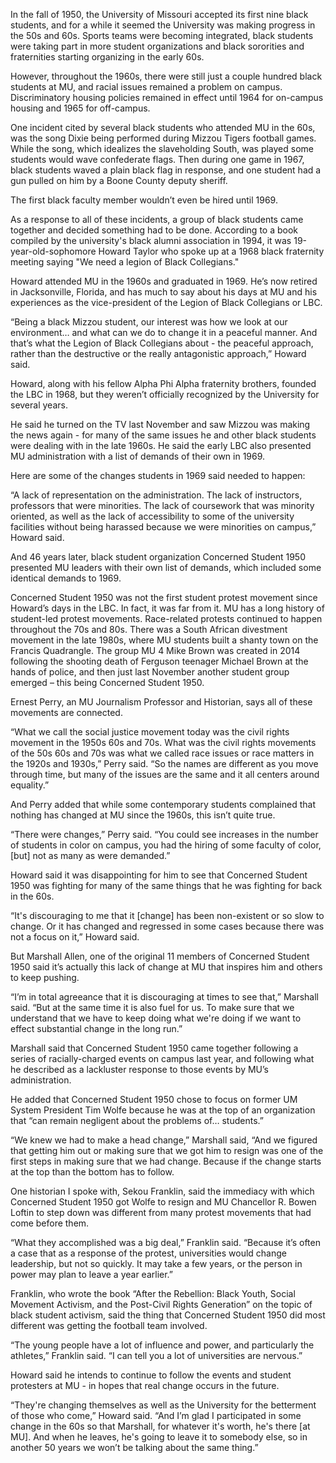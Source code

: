 In the fall of 1950, the University of Missouri accepted its first nine black students, and for a while it seemed the University was making progress in the 50s and 60s. Sports teams were becoming integrated, black students were taking part in more student organizations and black sororities and fraternities starting organizing in the early 60s.  
 
However, throughout the 1960s, there were still just a couple hundred black students at MU, and racial issues remained a problem on campus. Discriminatory housing policies remained in effect until 1964 for on-campus housing and 1965 for off-campus.
 
One incident cited by several black students who attended MU in the 60s, was the song Dixie being performed during Mizzou Tigers football games. While the song, which idealizes the slaveholding South, was played some students would wave confederate flags. Then during one game in 1967, black students waved a plain black flag in response, and one student had a gun pulled on him by a Boone County deputy sheriff.
 
The first black faculty member wouldn’t even be hired until 1969.  
 
As a response to all of these incidents, a group of black students came together and decided something had to be done. According to a book compiled by the university's black alumni association in 1994, it was 19-year-old-sophomore Howard Taylor who spoke up at a 1968 black fraternity meeting saying "We need a legion of Black Collegians."
 
Howard attended MU in the 1960s and graduated in 1969. He’s now retired in Jacksonville, Florida, and has much to say about his days at MU and his experiences as the vice-president of the Legion of Black Collegians or LBC.
 
“Being a black Mizzou student, our interest was how we look at our environment… and what can we do to change it in a peaceful manner.  And that’s what the Legion of Black Collegians about - the peaceful approach, rather than the destructive or the really antagonistic approach,” Howard said.
 
Howard, along with his fellow Alpha Phi Alpha fraternity brothers, founded the LBC in 1968, but they weren’t officially recognized by the University for several years.
 
He said he turned on the TV last November and saw Mizzou was making the news again -  for many of the same issues he and other black students were dealing with in the late 1960s. He said the early LBC also presented MU administration with a list of demands of their own in 1969.
 
Here are some of the changes students in 1969 said needed to happen: 
 
“A lack of representation on the administration. The lack of instructors, professors that were minorities. The lack of coursework that was minority oriented, as well as the lack of accessibility to some of the university facilities without being harassed because we were minorities on campus,” Howard said.
 
And 46 years later, black student organization Concerned Student 1950 presented MU leaders with their own list of demands, which included some identical demands to 1969.
 
Concerned Student 1950 was not the first student protest movement since Howard’s days in the LBC. In fact, it was far from it. MU has a long history of student-led protest movements.  Race-related protests continued to happen throughout the 70s and 80s. There was a South African divestment movement in the late 1980s, where MU students built a shanty town on the Francis Quadrangle. The group MU 4 Mike Brown was created in 2014 following the shooting death of Ferguson teenager Michael Brown at the hands of police, and then just last November another student group emerged – this being Concerned Student 1950.
 
Ernest Perry, an MU Journalism Professor and Historian, says all of these movements are connected.
 
“What we call the social justice movement today was the civil rights movement in the 1950s 60s and 70s. What was the civil rights movements of the 50s 60s and 70s was what we called race issues or race matters in the 1920s and 1930s,” Perry said. “So the names are different as you move through time, but many of the issues are the same and it all centers around equality.”
 
And Perry added that while some contemporary students complained that nothing has changed at MU since the 1960s, this isn’t quite true.
 
“There were changes,” Perry said. “You could see increases in the number of students in color on campus, you had the hiring of some faculty of color, [but] not as many as were demanded.”
 
Howard said it was disappointing for him to see that Concerned Student 1950 was fighting for many of the same things that he was fighting for back in the 60s.
 
“It's discouraging to me that it [change] has been non-existent or so slow to change. Or it has changed and regressed in some cases because there was not a focus on it,” Howard said.
 
But Marshall Allen, one of the original 11 members of Concerned Student 1950 said it’s actually this lack of change at MU that inspires him and others to keep pushing.
 
“I’m in total agreeance that it is discouraging at times to see that,” Marshall said. “But at the same time it is also fuel for us. To make sure that we understand that we have to keep doing what we're doing if we want to effect substantial change in the long run.”
 
Marshall said that Concerned Student 1950 came together following a series of racially-charged events on campus last year, and following what he described as a lackluster response to those events by MU’s administration.
 
He added that Concerned Student 1950 chose to focus on former UM System President Tim Wolfe because he was at the top of an organization that “can remain negligent about the problems of… students.”
 
“We knew we had to make a head change,” Marshall said, “And we figured that getting him out or making sure that we got him to resign was one of the first steps in making sure that we had change. Because if the change starts at the top than the bottom has to follow.
 
One historian I spoke with, Sekou Franklin, said the immediacy with which Concerned Student 1950 got Wolfe to resign and MU Chancellor R. Bowen Loftin to step down was different from many protest movements that had come before them.
 
“What they accomplished was a big deal,” Franklin said. “Because it’s often a case that as a response of the protest, universities would change leadership, but not so quickly. It may take a few years, or the person in power may plan to leave a year earlier.”
 
Franklin, who wrote the book “After the Rebellion: Black Youth, Social Movement Activism, and the Post-Civil Rights Generation” on the topic of black student activism, said the thing that Concerned Student 1950 did most different was getting the football team involved.
 
“The young people have a lot of influence and power, and particularly the athletes,” Franklin said. “I can tell you a lot of universities are nervous.”
 
Howard said he intends to continue to follow the events and student protesters at MU - in hopes that real change occurs in the future.
 
“They're changing themselves as well as the University for the betterment of those who come,” Howard said. “And I’m glad I participated in some change in the 60s so that Marshall, for whatever it's worth, he's there [at MU]. And when he leaves, he's going to leave it to somebody else, so in another 50 years we won’t be talking about the same thing.” 
 

